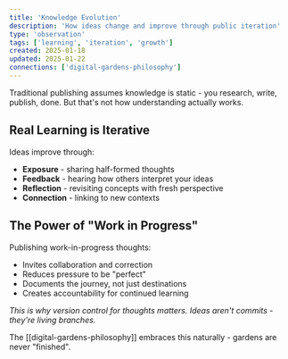 ```yaml
---
title: 'Knowledge Evolution'
description: 'How ideas change and improve through public iteration'
type: 'observation'
tags: ['learning', 'iteration', 'growth']
created: 2025-01-18
updated: 2025-01-22
connections: ['digital-gardens-philosophy']
---
```


Traditional publishing assumes knowledge is static - you research, write, publish, done. But that's not how understanding actually works.

## Real Learning is Iterative

Ideas improve through:

- **Exposure** - sharing half-formed thoughts
- **Feedback** - hearing how others interpret your ideas
- **Reflection** - revisiting concepts with fresh perspective
- **Connection** - linking to new contexts

## The Power of "Work in Progress"

Publishing work-in-progress thoughts:

- Invites collaboration and correction
- Reduces pressure to be "perfect"
- Documents the journey, not just destinations
- Creates accountability for continued learning

_This is why version control for thoughts matters. Ideas aren't commits - they're living branches._

The [[digital-gardens-philosophy]] embraces this naturally - gardens are never "finished".
